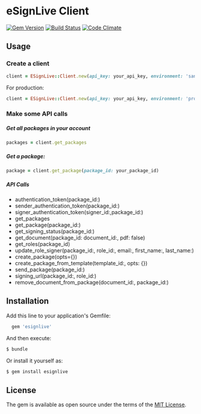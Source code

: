 # eSignLive Client

[![Gem Version](https://d25lcipzij17d.cloudfront.net/badge.svg?id=rb&type=6&v=0.1.3&x2=0)](https://badge.fury.io/rb/esignlive)
[![Build Status](https://travis-ci.org/bjacobson26/esignlive.svg?branch=master)](https://travis-ci.org/bjacobson26/esignlive)
[![Code Climate](https://codeclimate.com/github/bjacobson26/esignlive/badges/gpa.svg)](https://codeclimate.com/github/bjacobson26/esignlive)
## Usage

### Create a client

```ruby
client = ESignLive::Client.new(api_key: your_api_key, environment: 'sandbox')
```

For production:

```ruby
client = ESignLive::Client.new(api_key: your_api_key, environment: 'production')
```


### Make some API calls

##### Get all packages in your account
```ruby
packages = client.get_packages
```

##### Get a package:
```ruby
package = client.get_package(package_id: your_package_id)
```
##### API Calls
- authentication_token(package_id:)
- sender_authentication_token(package_id:)
- signer_authentication_token(signer_id:,package_id:)
- get_packages
- get_package(package_id:)
- get_signing_status(package_id:)
- get_document(package_id: document_id:, pdf: false)
- get_roles(package_id)
- update_role_signer(package_id:, role_id:, email:, first_name:, last_name:)
- create_package(opts={})
- create_package_from_template(template_id:, opts: {})
- send_package(package_id:)
- signing_url(package_id:, role_id:)
- remove_document_from_package(document_id:, package_id:)

## Installation
Add this line to your application's Gemfile:

```ruby
  gem 'esignlive'
```

  And then execute:

```bash
$ bundle
```

Or install it yourself as:

```bash
$ gem install esignlive
```

## License
  The gem is available as open source under the terms of the [MIT License](http://opensource.org/licenses/MIT).
